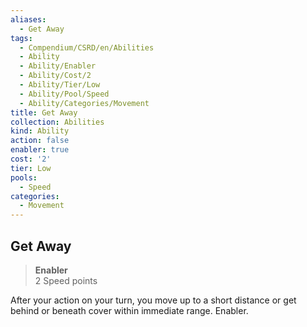 ```yaml
---
aliases:
  - Get Away
tags:
  - Compendium/CSRD/en/Abilities
  - Ability
  - Ability/Enabler
  - Ability/Cost/2
  - Ability/Tier/Low
  - Ability/Pool/Speed
  - Ability/Categories/Movement
title: Get Away
collection: Abilities
kind: Ability
action: false
enabler: true
cost: '2'
tier: Low
pools:
  - Speed
categories:
  - Movement
---
```

## Get Away  
>**Enabler**  
>2 Speed points
  
After your action on your turn, you move up to a short distance or get behind or beneath cover within immediate range. Enabler.